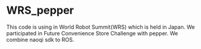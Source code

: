 # WRS_pepper
This code is using in World Robot Summit(WRS) which is held in Japan.
We participated in Future Convenience Store Challenge with pepper.
We combine naoqi sdk to ROS.
